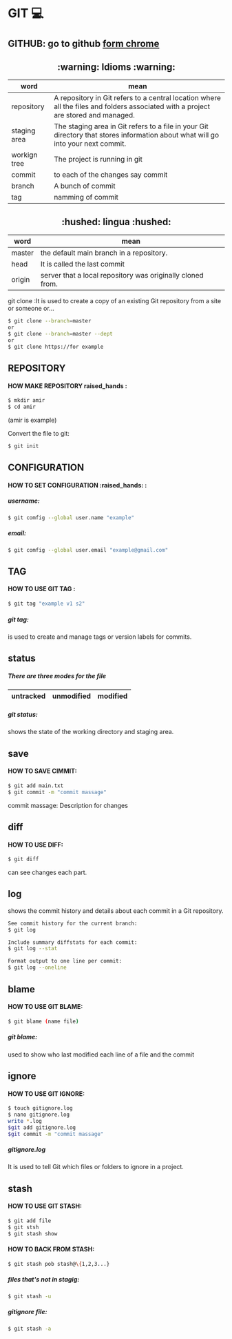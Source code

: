 # GIT :computer:

## GITHUB: go to github [form chrome](https://github.com/) 

<!-- about git word -->
<h2 align="center"> :warning: Idioms :warning: </h2>

| word | mean |
|---|---|
| repository | A repository in Git refers to a central location where all the files and folders associated with a project are stored and managed. |
|staging area | The staging area in Git refers to a file in your Git directory that stores information about what will go into your next commit.| 
| workign tree | The project is running in git|
| commit | to each of the changes say commit |
|branch|A bunch of commit|
|tag|namming of commit|
<h2 align="center"> :hushed: lingua :hushed: </h2> 

| word | mean |
|---|---|
|master| the default main branch in a repository. |
|head|It is called the last commit|
|origin| server that a local repository was originally cloned from.|

git clone :It is used to create a copy of an existing Git repository from a site or someone or...
 ```sh
$ git clone --branch=master 
or
$ git clone --branch=master --dept
or
$ git clone https://for example 
  ```

## REPOSITORY
<h4>HOW MAKE REPOSITORY raised_hands :</h4>
 
  ```sh
$ mkdir amir
$ cd amir
  ```
(amir is example)<br>


Convert the file to git:
  ```sh
$ git init
  ```
## CONFIGURATION
<h4> HOW TO SET CONFIGURATION :raised_hands: : </h4>
<h5>username:</h5>

  ```sh
$ git comfig --global user.name "example"
  ```

<h5>email:</h5>
  
  ```sh
$ git comfig --global user.email "example@gmail.com"
  ```
## TAG
<h4> HOW TO USE GIT TAG : </h4>

 ```sh
$ git tag "example v1 s2"
  ```
<h5>git tag:</h5>
is used to create and manage tags or version labels for commits.

## status
<h5>There are three modes for the file</h5>

| untracked | unmodified | modified |
|---|---|---|

<h5>git status:</h5>
shows the state of the working directory and staging area.

## save 
<h4>HOW TO SAVE CIMMIT:</h4>
 
  ```sh
$ git add main.txt
$ git commit -m "commit massage"
  ```
commit massage: Description for changes 

## diff
<h4>HOW TO USE DIFF:</h4>

  ```sh
$ git diff
  ```
can see changes each part.
## log
shows the commit history and details about each commit in a Git repository.
 ```sh
See commit history for the current branch:
$ git log
 ```
  ```sh
Include summary diffstats for each commit:
$ git log --stat
  ```
```sh
Format output to one line per commit:
$ git log --oneline 
  ```
## blame
<h4>HOW TO USE GIT BLAME:</h4>

 ```sh
$ git blame (name file)
  ```
<h5>git blame:</h5>
used to show who last modified each line of a file and the commit

## ignore 
<h4>HOW TO USE GIT IGNORE: </h4>

  ```sh
$ touch gitignore.log
$ nano gitignore.log
write *.log
$git add gitignore.log
$git commit -m "commit massage"
  ```
<h5>gitignore.log</h5>
It is used to tell Git which files or folders to ignore in a project. 

## stash 
<h4>HOW TO USE GIT STASH: </h4>

```sh
$ git add file
$ git stsh
$ git stash show
  ```
<h4>HOW TO BACK FROM STASH:</h4>

```sh
$ git stash pob stash@\{1,2,3...}
  ```
<h5>files that's not in stagig:</h5>

```sh
$ git stash -u
  ```
<h5>gitignore file:</h5>

```sh
$ git stash -a
  ```

